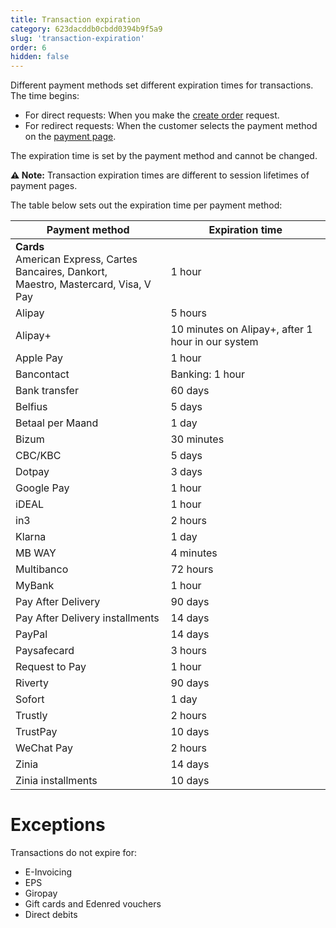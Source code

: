 ```yaml
---
title: Transaction expiration
category: 623dacddb0cbdd0394b9f5a9
slug: 'transaction-expiration'
order: 6
hidden: false
---
```

Different payment methods set different expiration times for transactions. The time begins:

* For <Glossary>direct</Glossary> requests: When you make the [create order](/reference/createorder) request.
* For <Glossary>redirect</Glossary> requests: When the customer selects the payment method on the [payment page](/docs/payment-pages/).

The expiration time is set by the payment method and cannot be changed.

**⚠️ Note:** Transaction expiration times are different to session lifetimes of payment pages.

The table below sets out the expiration time per payment method:

| Payment method                                                                                        | Expiration time                                   |
| ----------------------------------------------------------------------------------------------------- | ------------------------------------------------- |
| **Cards** <br /> American Express, Cartes Bancaires, Dankort, <br /> Maestro, Mastercard, Visa, V Pay | 1 hour                                            |
| Alipay                                                                                                | 5 hours                                           |
| Alipay+                                                                                               | 10 minutes on Alipay+, after 1 hour in our system |
| Apple Pay                                                                                             | 1 hour                                            |
| Bancontact                                                                                            | Banking: 1 hour                                   |
| Bank transfer                                                                                         | 60 days                                           |
| Belfius                                                                                               | 5 days                                            |
| Betaal per Maand                                                                                      | 1 day                                             |
| Bizum                                                                                                 | 30 minutes                                        |
| CBC/KBC                                                                                               | 5 days                                            |
| Dotpay                                                                                                | 3 days                                            |
| Google Pay                                                                                            | 1 hour                                            |
| iDEAL                                                                                                 | 1 hour                                            |
| in3                                                                                                   | 2 hours                                           |
| Klarna                                                                                                | 1 day                                             |
| MB WAY                                                                                                | 4 minutes                                         |
| Multibanco                                                                                            | 72 hours                                          |
| MyBank                                                                                                | 1 hour                                            |
| Pay After Delivery                                                                                    | 90 days                                           |
| Pay After Delivery installments                                                                       | 14 days                                           |
| PayPal                                                                                                | 14 days                                           |
| Paysafecard                                                                                           | 3 hours                                           |
| Request to Pay                                                                                        | 1 hour                                            |
| Riverty                                                                                               | 90 days                                           |
| Sofort                                                                                                | 1 day                                             |
| Trustly                                                                                               | 2 hours                                           |
| TrustPay                                                                                              | 10 days                                           |
| WeChat Pay                                                                                            | 2 hours                                           |
| Zinia                                                                                                 | 14 days                                           |
| Zinia installments                                                                                    | 10 days                                           |

# Exceptions

Transactions do not expire for:

* E-Invoicing
* EPS
* Giropay
* Gift cards and Edenred vouchers
* Direct debits